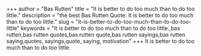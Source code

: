 +++
author = "Bas Rutten"
title = "It is better to do too much than to do too little."
description = "the best Bas Rutten Quote: It is better to do too much than to do too little."
slug = "it-is-better-to-do-too-much-than-to-do-too-little"
keywords = "It is better to do too much than to do too little.,bas rutten,bas rutten quotes,bas rutten quote,bas rutten sayings,bas rutten saying,quotes, sayings,quote, saying, motivation"
+++
It is better to do too much than to do too little.
